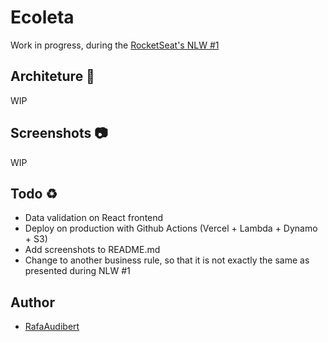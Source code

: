 # Ecoleta

Work in progress, during the [RocketSeat's NLW #1](https://nextlevelweek.com/inscricao/1)

## Architeture 🚧

WIP

## Screenshots 📷

WIP

## Todo ♻️

* Data validation on React frontend
* Deploy on production with Github Actions (Vercel + Lambda + Dynamo + S3)
* Add screenshots to README.md
* Change to another business rule, so that it is not exactly the same as presented during NLW #1

## Author

* [RafaAudibert](https://rafaaudibert.dev)
